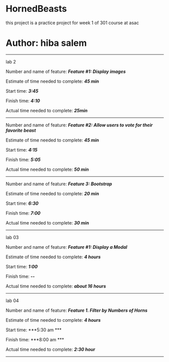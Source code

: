 # HornedBeasts

this project is a practice project for week 1 of 301 course at asac

# Author: hiba salem

- - - 
lab 2 

Number and name of feature: ***Feature #1: Display images***

Estimate of time needed to complete: ***45 min***

Start time: ***3:45***

Finish time: ***4:10***

Actual time needed to complete: ***25min***

- - - 

Number and name of feature: ***Feature #2: Allow users to vote for their favorite beast***

Estimate of time needed to complete: ***45 min***

Start time: ***4:15***

Finish time: ***5:05***

Actual time needed to complete: ***50 min***

- - - 

Number and name of feature: ***Feature 3: Bootstrap***

Estimate of time needed to complete: ***20 min***

Start time: ***6:30***

Finish time: ***7:00***

Actual time needed to complete: ***30 min***

- - - 

lab 03 

Number and name of feature: ***Feature #1: Display a Modal***

Estimate of time needed to complete: ***4 hours***

Start time: ***1:00***

Finish time: ***--***

Actual time needed to complete: ***about 16 hours***


- - -

lab 04

Number and name of feature: ***Feature 1. Filter by Numbers of Horns***

Estimate of time needed to complete: ***4 hours***

Start time: ***5:30 am ***

Finish time: ***8:00 am ***

Actual time needed to complete: ***2:30 hour***

- - -
